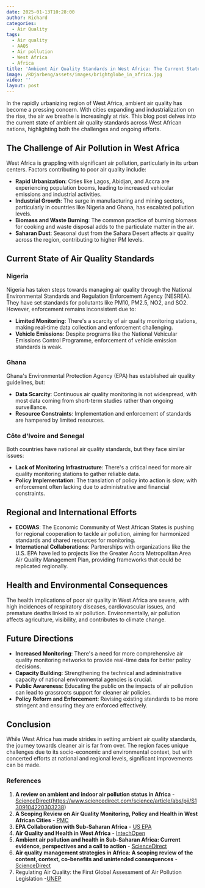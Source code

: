 ```yaml
---
date: 2025-01-13T10:28:00
author: Richard
categories:
  - Air Quality
tags:
  - Air quality
  - AAQS
  - Air pollution
  - West Africa
  - Africa
title: 'Ambient Air Quality Standards in West Africa: The Current State (2025)'
image: /RDjarbeng/assets/images/brightglobe_in_africa.jpg
video: ''
layout: post
---
```

In the rapidly urbanizing region of West Africa, ambient air quality has become a pressing concern. With cities expanding and industrialization on the rise, the air we breathe is increasingly at risk. This blog post delves into the current state of ambient air quality standards across West African nations, highlighting both the challenges and ongoing efforts.

## The Challenge of Air Pollution in West Africa

West Africa is grappling with significant air pollution, particularly in its urban centers. Factors contributing to poor air quality include:

- **Rapid Urbanization**: Cities like Lagos, Abidjan, and Accra are experiencing population booms, leading to increased vehicular emissions and industrial activities.
- **Industrial Growth**: The surge in manufacturing and mining sectors, particularly in countries like Nigeria and Ghana, has escalated pollution levels.
- **Biomass and Waste Burning**: The common practice of burning biomass for cooking and waste disposal adds to the particulate matter in the air.
- **Saharan Dust**: Seasonal dust from the Sahara Desert affects air quality across the region, contributing to higher PM levels.

## Current State of Air Quality Standards

### Nigeria

Nigeria has taken steps towards managing air quality through the National Environmental Standards and Regulation Enforcement Agency (NESREA). They have set standards for pollutants like PM10, PM2.5, NO2, and SO2. However, enforcement remains inconsistent due to:

- **Limited Monitoring**: There's a scarcity of air quality monitoring stations, making real-time data collection and enforcement challenging.
- **Vehicle Emissions**: Despite programs like the National Vehicular Emissions Control Programme, enforcement of vehicle emission standards is weak.

### Ghana

Ghana's Environmental Protection Agency (EPA) has established air quality guidelines, but:

- **Data Scarcity**: Continuous air quality monitoring is not widespread, with most data coming from short-term studies rather than ongoing surveillance.
- **Resource Constraints**: Implementation and enforcement of standards are hampered by limited resources.

### Côte d'Ivoire and Senegal

Both countries have national air quality standards, but they face similar issues:

- **Lack of Monitoring Infrastructure**: There's a critical need for more air quality monitoring stations to gather reliable data.
- **Policy Implementation**: The translation of policy into action is slow, with enforcement often lacking due to administrative and financial constraints.

## Regional and International Efforts

- **ECOWAS**: The Economic Community of West African States is pushing for regional cooperation to tackle air pollution, aiming for harmonized standards and shared resources for monitoring.
- **International Collaborations**: Partnerships with organizations like the U.S. EPA have led to projects like the Greater Accra Metropolitan Area Air Quality Management Plan, providing frameworks that could be replicated regionally.

## Health and Environmental Consequences

The health implications of poor air quality in West Africa are severe, with high incidences of respiratory diseases, cardiovascular issues, and premature deaths linked to air pollution. Environmentally, air pollution affects agriculture, visibility, and contributes to climate change.

## Future Directions

- **Increased Monitoring**: There's a need for more comprehensive air quality monitoring networks to provide real-time data for better policy decisions.
- **Capacity Building**: Strengthening the technical and administrative capacity of national environmental agencies is crucial.
- **Public Awareness**: Educating the public on the impacts of air pollution can lead to grassroots support for cleaner air policies.
- **Policy Reform and Enforcement**: Revising existing standards to be more stringent and ensuring they are enforced effectively.

## Conclusion

While West Africa has made strides in setting ambient air quality standards, the journey towards cleaner air is far from over. The region faces unique challenges due to its socio-economic and environmental context, but with concerted efforts at national and regional levels, significant improvements can be made. 

### References

1. **A review on ambient and indoor air pollution status in Africa** - [ScienceDirect](https://www.sciencedirect.com/science/article/pii/S0269749118329411)(https://www.sciencedirect.com/science/article/abs/pii/S1309104220303238)
2. **A Scoping Review on Air Quality Monitoring, Policy and Health in West African Cities** - [PMC](https://www.ncbi.nlm.nih.gov/pmc/articles/PMC10682804/)[](https://www.ncbi.nlm.nih.gov/pmc/articles/PMC7730241/)
3. **EPA Collaboration with Sub-Saharan Africa** - [US EPA](https://www.epa.gov/international-cooperation/epa-collaboration-sub-saharan-africa)[](https://www.epa.gov/international-cooperation/epa-collaboration-sub-saharan-africa)
4. **Air Quality and Health in West Africa** - [IntechOpen](https://www.intechopen.com/chapters/78062)[](https://www.intechopen.com/chapters/80743)
5. **Ambient air pollution and health in Sub-Saharan Africa: Current evidence, perspectives and a call to action** - [ScienceDirect](https://www.sciencedirect.com/science/article/pii/S0013935119300933)[](https://www.sciencedirect.com/science/article/pii/S0013935119301574)
6. **Air quality management strategies in Africa: A scoping review of the content, context, co-benefits and unintended consequences** - [ScienceDirect](https://www.sciencedirect.com/science/article/pii/S0048969720308944)[](https://www.sciencedirect.com/science/article/pii/S0160412022006365)
7.  Regulating Air Quality: the First Global Assessment of Air Pollution Legislation -[UNEP](https://www.unep.org/resources/report/regulating-air-quality-first-global-assessment-air-pollution-legislation)
